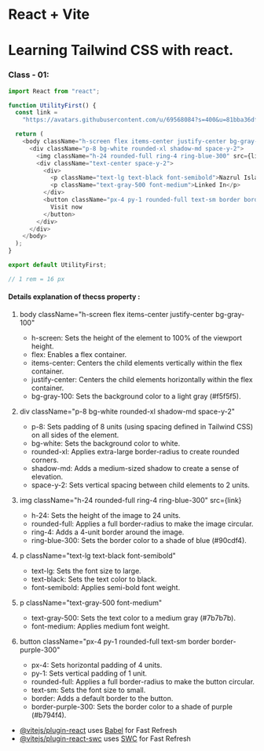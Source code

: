 # React + Vite

# Learning Tailwind CSS with react.

### Class - 01:

```javascript
import React from "react";

function UtilityFirst() {
  const link =
    "https://avatars.githubusercontent.com/u/69568084?s=400&u=81bba36df177c605b9f62cd1d1e6aee7862b51b7&v=4";

  return (
    <body className="h-screen flex items-center justify-center bg-gray-100">
      <div className="p-8 bg-white rounded-xl shadow-md space-y-2">
        <img className="h-24 rounded-full ring-4 ring-blue-300" src={link} />
        <div className="text-center space-y-2">
          <div>
            <p className="text-lg text-black font-semibold">Nazrul Islam</p>
            <p className="text-gray-500 font-medium">Linked In</p>
          </div>
          <button className="px-4 py-1 rounded-full text-sm border border-purple-300">
            Visit now
          </button>
        </div>
      </div>
    </body>
  );
}

export default UtilityFirst;

// 1 rem = 16 px
```

#### Details explanation of thecss property :

1. body className="h-screen flex items-center justify-center bg-gray-100"

   - h-screen: Sets the height of the element to 100% of the viewport height.
   - flex: Enables a flex container.
   - items-center: Centers the child elements vertically within the flex container.
   - justify-center: Centers the child elements horizontally within the flex container.
   - bg-gray-100: Sets the background color to a light gray (#f5f5f5).

2. div className="p-8 bg-white rounded-xl shadow-md space-y-2"

   - p-8: Sets padding of 8 units (using spacing defined in Tailwind CSS) on all sides of the element.
   - bg-white: Sets the background color to white.
   - rounded-xl: Applies extra-large border-radius to create rounded corners.
   - shadow-md: Adds a medium-sized shadow to create a sense of elevation.
   - space-y-2: Sets vertical spacing between child elements to 2 units.

3. img className="h-24 rounded-full ring-4 ring-blue-300" src={link}

   - h-24: Sets the height of the image to 24 units.
   - rounded-full: Applies a full border-radius to make the image circular.
   - ring-4: Adds a 4-unit border around the image.
   - ring-blue-300: Sets the border color to a shade of blue (#90cdf4).

4. p className="text-lg text-black font-semibold"

   - text-lg: Sets the font size to large.
   - text-black: Sets the text color to black.
   - font-semibold: Applies semi-bold font weight.

5. p className="text-gray-500 font-medium"

   - text-gray-500: Sets the text color to a medium gray (#7b7b7b).
   - font-medium: Applies medium font weight.

6. button className="px-4 py-1 rounded-full text-sm border border-purple-300"

   - px-4: Sets horizontal padding of 4 units.
   - py-1: Sets vertical padding of 1 unit.
   - rounded-full: Applies a full border-radius to make the button circular.
   - text-sm: Sets the font size to small.
   - border: Adds a default border to the button.
   - border-purple-300: Sets the border color to a shade of purple (#b794f4).

- [@vitejs/plugin-react](https://github.com/vitejs/vite-plugin-react/blob/main/packages/plugin-react/README.md) uses [Babel](https://babeljs.io/) for Fast Refresh
- [@vitejs/plugin-react-swc](https://github.com/vitejs/vite-plugin-react-swc) uses [SWC](https://swc.rs/) for Fast Refresh
